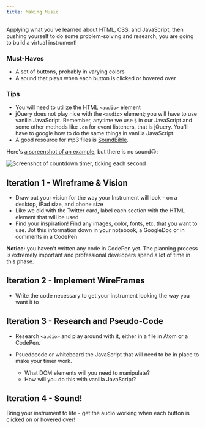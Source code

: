 ```yaml
---
title: Making Music
---
```


Applying what you've learned about HTML, CSS, and JavaScript, then pushing yourself to do some problem-solving and research, you are going to build a virtual instrument!

### Must-Haves

- A set of buttons, probably in varying colors
- A sound that plays when each button is clicked or hovered over

### Tips

- You will need to utilize the HTML `<audio>` element
- jQuery does not play nice with the `<audio>` element; you will have to use vanilla JavaScript. Remember, anytime we use `$` in our JavaScript and some other methods like `.on` for event listeners, that is jQuery. You'll have to google how to do the same things in vanilla JavaScript.
- A good resource for mp3 files is <a target="blank" href="http://soundbible.com/free-sound-effects-1.html">SoundBible</a>.

Here's <a target="blank" href="https://turingschool-projects.github.io/countdown-timer-js/">a screenshot of an example</a>, but there is no sound😥:

<img alt="Screenshot of countdown timer, ticking each second" src="{{ site.url }}/web-app/projects/making-music/assets/example.png">

## Iteration 1 - Wireframe & Vision

- Draw out your vision for the way your Instrument will look - on a desktop, iPad size, and phone size
- Like we did with the Twitter card, label each section with the HTML element that will be used
- Find your inspiration! Find any images, color, fonts, etc. that you want to use. Jot this information down in your notebook, a GoogleDoc or in comments in a CodePen

**Notice:** you haven't written any code in CodePen yet. The planning process is extremely important and professional developers spend a lot of time in this phase.
<br>

## Iteration 2 - Implement WireFrames

- Write the code necessary to get your instrument looking the way you want it to

## Iteration 3 - Research and Pseudo-Code

- Research `<audio>` and play around with it, either in a file in Atom or a CodePen.

- Psuedocode or whiteboard the JavaScript that will need to be in place to make your timer work.
  - What DOM elements will you need to manipulate?
  - How will you do this with vanilla JavaScript?

## Iteration 4 - Sound!

Bring your instrument to life - get the audio working when each button is clicked on or hovered over!
